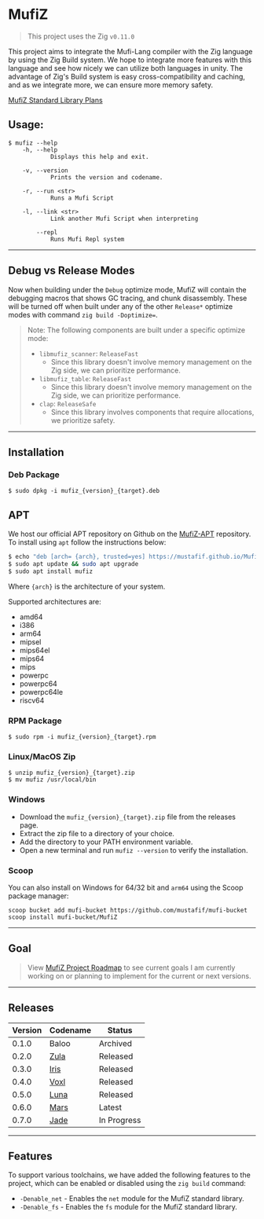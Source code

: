 # MufiZ


> This project uses the Zig `v0.11.0`

This project aims to integrate the Mufi-Lang compiler with the Zig language by using the 
Zig Build system. We hope to integrate more features with this language and see how nicely 
we can utilize both languages in unity. The advantage of Zig's Build system is easy cross-compatibility and caching, and as we integrate more,
we can ensure more memory safety.

[MufiZ Standard Library Plans](stdlib.md)

## Usage:

```shell
$ mufiz --help 
    -h, --help
            Displays this help and exit.

    -v, --version
            Prints the version and codename.

    -r, --run <str>
            Runs a Mufi Script

    -l, --link <str>
            Link another Mufi Script when interpreting

        --repl
            Runs Mufi Repl system
```

---

## Debug vs Release Modes

Now when building under the `Debug` optimize mode, MufiZ will contain the debugging macros
that shows GC tracing, and chunk disassembly. These will be turned off when built under any of
the other `Release*` optimize modes with command `zig build -Doptimize=`.

> Note: The following components are built under a specific optimize mode:
>
> - `libmufiz_scanner`: `ReleaseFast`
>   - Since this library doesn't involve memory management on the Zig side, we can prioritize performance.
> - `libmufiz_table`: `ReleaseFast`
>   - Since this library doesn't involve memory management on the Zig side, we can prioritize performance.
> - `clap`: `ReleaseSafe`
>   - Since this library involves components that require allocations, we prioritize safety.

---

## Installation

### Deb Package

```shell
$ sudo dpkg -i mufiz_{version}_{target}.deb
```

## APT

We host our official APT repository on Github on the [MufiZ-APT](https://github.com/Mustafif/MufiZ-APT) repository. To install using `apt` follow the instructions below:

```bash
$ echo "deb [arch= {arch}, trusted=yes] https://mustafif.github.io/Mufi-APT mufiz main" | sudo tee /etc/apt/sources.list.d/mufiz.list
$ sudo apt update && sudo apt upgrade
$ sudo apt install mufiz
```

Where `{arch}` is the architecture of your system.

Supported architectures are:

- amd64
- i386
- arm64
- mipsel
- mips64el
- mips64
- mips
- powerpc
- powerpc64
- powerpc64le
- riscv64

### RPM Package

```shell
$ sudo rpm -i mufiz_{version}_{target}.rpm
```

### Linux/MacOS Zip

```shell
$ unzip mufiz_{version}_{target}.zip
$ mv mufiz /usr/local/bin
```

### Windows

- Download the `mufiz_{version}_{target}.zip` file from the releases page.
- Extract the zip file to a directory of your choice.
- Add the directory to your PATH environment variable.
- Open a new terminal and run `mufiz --version` to verify the installation.

### Scoop
You can also install on Windows for 64/32 bit and `arm64` using the Scoop package manager: 

```pwsh
scoop bucket add mufi-bucket https://github.com/mustafif/mufi-bucket
scoop install mufi-bucket/MufiZ
```

---

## Goal

> View [MufiZ Project Roadmap](https://github.com/users/Mustafif/projects/1) to see current goals I am currently working on or planning to implement for the current or next versions. 

---

## Releases

| Version | Codename                                                                 | Status      |
| ------- | ------------------------------------------------------------------------ | ----------- |
| 0.1.0   | Baloo                                                                    | Archived    |
| 0.2.0   | [Zula](https://github.com/Mustafif/MufiZ/releases/tag/v0.2.0)            | Released    |
| 0.3.0   | [Iris](https://github.com/Mustafif/MufiZ/releases/tag/v0.3.0)            | Released    |
| 0.4.0   | [Voxl](https://github.com/Mustafif/MufiZ/releases/tag/v0.4.0)            | Released    |
| 0.5.0   | [Luna](https://github.com/Mustafif/MufiZ/releases/tag/v0.5.0)            | Released    |
| 0.6.0   | [Mars](https://github.com/Mustafif/MufiZ/releases/tag/v0.6.0)            | Latest      |
| 0.7.0   | [Jade](https://github.com/Mustafif/MufiZ/releases/tag/next-experimental) | In Progress |

---

## Features

To support various toolchains, we have added the following features to the project, which can be enabled or disabled using the `zig build` command:

- `-Denable_net` - Enables the `net` module for the MufiZ standard library.
- `-Denable_fs` - Enables the `fs` module for the MufiZ standard library.
